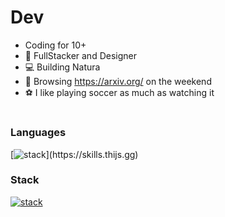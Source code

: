 
# Dev

- Coding for 10+
- 🧙 FullStacker and Designer
- 💻 Building Natura
- 📖 Browsing https://arxiv.org/ on the weekend
- ⚽ I like playing soccer as much as watching it

# 
### Languages
[![stack](https://skills.thijs.gg/icons?i=js,python,java,matlab,)](https://skills.thijs.gg)
### Stack
[![stack](https://skills.thijs.gg/icons?i=mongodb,express,react,nodejs)](https://skills.thijs.gg)

<!---
Nicholas-Zarate/Nicholas-Zarate is a ✨ special ✨ repository because its `README.md` (this file) appears on your GitHub profile.
You can click the Preview link to take a look at your changes.
--->
